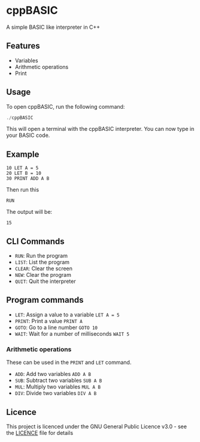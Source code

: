 # cppBASIC

A simple BASIC like interpreter in C++

## Features

- Variables
- Arithmetic operations
- Print

## Usage

To open cppBASIC, run the following command:

```cpp
./cppBASIC
```

This will open a terminal with the cppBASIC interpreter. You can now type in your BASIC code.

## Example

```BASIC
10 LET A = 5
20 LET B = 10
30 PRINT ADD A B
```

Then run this

```
RUN
```

The output will be:

```
15
```

## CLI Commands

- `RUN`: Run the program
- `LIST`: List the program
- `CLEAR`: Clear the screen
- `NEW`: Clear the program
- `QUIT`: Quit the interpreter

## Program commands

- `LET`: Assign a value to a variable `LET A = 5`
- `PRINT`: Print a value `PRINT A`
- `GOTO`: Go to a line number `GOTO 10`
- `WAIT`: Wait for a number of milliseconds `WAIT 5`

### Arithmetic operations

These can be used in the `PRINT` and `LET` command.

- `ADD`: Add two variables `ADD A B`
- `SUB`: Subtract two variables `SUB A B`
- `MUL`: Multiply two variables `MUL A B`
- `DIV`: Divide two variables `DIV A B`

## Licence

This project is licenced under the GNU General Public Licence v3.0 - see the [LICENCE](LICENCE) file for details
